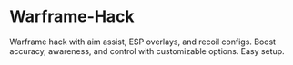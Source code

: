 # Warframe-Hack
Warframe hack with aim assist, ESP overlays, and recoil configs. Boost accuracy, awareness, and control with customizable options. Easy setup.

